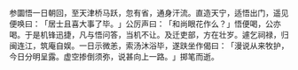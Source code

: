 参圜悟一日朝回，至天津桥马跃，忽有省，通身汗流。直造天宁，适悟出门，遥见便唤曰：​「居士且喜大事了毕。​」公厉声曰：​「和尚眼花作么？​」悟便喝，公亦喝。于是机锋迅捷，凡与悟问答，当机不让。及迁吏部，方在壮岁。遽乞祠禄，归闽连江，筑庵自娱。一日示微恙，索汤沐浴毕，遂趺坐作偈曰：​「漫说从来牧护，今日分明呈露。虚空掺倒须弥，说甚向上一路。​」掷笔而逝。